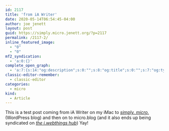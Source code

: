 ```yaml
---
id: 2117
title: 'from iA Writer'
date: 2020-05-14T06:54:45-04:00
author: joe jenett
layout: post
guid: https://simply.micro.jenett.org/?p=2117
permalink: /2117-2/
inline_featured_image:
  - "0"
  - "0"
mf2_syndication:
  - 'a:0:{}'
complete_open_graph:
  - 'a:7:{s:14:"og:description";s:0:"";s:8:"og:title";s:0:"";s:7:"og:type";s:0:"";s:12:"twitter:card";s:7:"summary";s:15:"twitter:creator";s:0:"";s:19:"twitter:description";s:0:"";s:8:"og:image";s:0:"";}'
classic-editor-remember:
  - classic-editor
categories:
  - micro
kind:
  - Article
---
```

This is a test post coming from iA Writer on my iMac to <a href="https://simply.micro.jenett.org/"><em>simply. micro.</em></a> (WordPress blog) and then on to micro.blog (and it also ends up being syndicated on <a title="" href="https://iwebthings.jenett.org"><em>the i.webthings hub</em></a>) Yay!